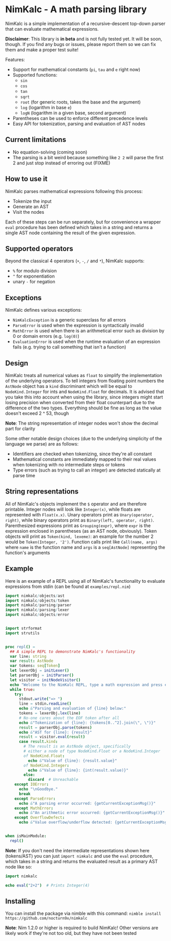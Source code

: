 # NimKalc - A math parsing library

NimKalc is a simple implementation of a recursive-descent top-down parser that can evaluate
mathematical expressions.

__Disclaimer__: This library is __in beta__ and is not fully tested yet. It will be soon, though. If you
find any bugs or issues, please report them so we can fix them and make a proper test suite!


Features:
- Support for mathematical constants (`pi`, `tau` and `e` right now)
- Supported functions:
  - `sin`
  - `cos`
  - `tan`
  - `sqrt`
  - `root` (for generic roots, takes the base and the argument)
  - `log` (logarithm in base `e`)
  - `logN` (logarithm in a given base, second argument)
- Parentheses can be used to enforce different precedence levels
- Easy API for tokenization, parsing and evaluation of AST nodes


## Current limitations
- No equation-solving (coming soon)
- The parsing is a bit weird because something like `2 2` will parse the first 2 and just stop instead of erroring out (FIXME)


## How to use it

NimKalc parses mathematical expressions following this process:
- Tokenize the input
- Generate an AST
- Visit the nodes

Each of these steps can be run separately, but for convenience a wrapper `eval` procedure has been defined which takes in a string 
and returns a single AST node containing the result of the given expression.

## Supported operators

Beyond the classical 4 operators (`+`, `-`, `/` and `*`), NimKalc supports:
- `%` for modulo division
- `^` for exponentiation
- unary `-` for negation

## Exceptions

NimKalc defines various exceptions:
- `NimKalcException` is a generic superclass for all errors
- `ParseError` is used when the expression is syntactically invalid
- `MathError` is used when there is an arithmetical error such as division by 0 or domain errors (e.g. `log(0)`)
- `EvaluationError` is used when the runtime evaluation of an expression fails (e.g. trying to call something that isn't a function)

## Design

NimKalc treats all numerical values as `float` to simplify the implementation of the underlying operators. To tell integers
from floating point numbers the `AstNode` object has a `kind` discriminant which will be equal to `NodeKind.Integer` for ints
and `NodeKind.Float` for decimals. It is advised that you take this into account when using the library, since integers might
start losing precision when converted from their float counterpart due to the difference of the two types. Everything should
be fine as long as the value doesn't exceed 2 ^ 53, though


__Note__: The string representation of integer nodes won't show the decimal part for clarity

Some other notable design choices (due to the underlying simplicity of the language we parse) are as follows:
- Identifiers are checked when tokenizing, since they're all constant
- Mathematical constants are immediately mapped to their real values when tokenizing with no intermediate steps or tokens
- Type errors (such as trying to call an integer) are detected statically at parse time


## String representations

All of NimKalc's objects implement the `$` operator and are therefore printable. Integer nodes will look like `Integer(x)`, while
floats are represented with `Float(x.x)`. Unary operators print as `Unary(operator, right)`, while binary operators print as `Binary(left, operator, right)`.
Parenthesized expressions print as `Grouping(expr)`, where `expr` is the expression enclosed in parentheses (as an AST node, obviously).
Token objects will print as `Token(kind, lexeme)`: an example for the number 2 would be `Token(Integer, '2')`. Function calls print like `Call(name, args)`
where `name` is the function name and `args` is a `seq[AstNode]` representing the function's arguments


## Example

Here is an example of a REPL using all of NimKalc's functionality to evaluate expressions from stdin (can be found at `examples/repl.nim`)

```nim
import nimkalc/objects/ast
import nimkalc/objects/token
import nimkalc/parsing/parser
import nimkalc/parsing/lexer
import nimkalc/objects/error


import strformat
import strutils


proc repl() =
  ## A simple REPL to demonstrate NimKalc's functionality
  var line: string
  var result: AstNode
  var tokens: seq[Token]
  let lexerObj = initLexer()
  let parserObj = initParser()
  let visitor = initNodeVisitor()
  echo "Welcome to the NimKalc REPL, type a math expression and press enter"
  while true:
    try:
      stdout.write("=> ")
      line = stdin.readLine()
      echo &"Parsing and evaluation of {line} below:"
      tokens = lexerObj.lex(line)
      # No-one cares about the EOF token after all
      echo &"Tokenization of {line}: {tokens[0..^2].join(\", \")}"
      result = parserObj.parse(tokens)
      echo &"AST for {line}: {result}"
      result = visitor.eval(result)
      case result.kind:
        # The result is an AstNode object, specifically
        # either a node of type NodeKind.Float or a NodeKind.Integer
        of NodeKind.Float:
          echo &"Value of {line}: {result.value}"
        of NodeKind.Integer:
          echo &"Value of {line}: {int(result.value)}"
        else:
          discard  # Unreachable
    except IOError:
      echo "\nGoodbye."
      break
    except ParseError:
      echo &"A parsing error occurred: {getCurrentExceptionMsg()}"
    except MathError:
      echo &"An arithmetic error occurred: {getCurrentExceptionMsg()}"
    except OverflowDefect:
      echo &"Value overflow/underflow detected: {getCurrentExceptionMsg()}"


when isMainModule:
  repl()

```

__Note__: If you don't need the intermediate representations shown here (tokens/AST) you can just `import nimkalc` and use
the `eval` procedure, which takes in a string and returns the evaluated result as a primary AST node like so:

```nim
import nimkalc

echo eval("2+2")  # Prints Integer(4)
```

## Installing

You can install the package via nimble with this command: `nimble install https://github.com/nocturn9x/nimkalc`



__Note__: Nim 1.2.0 or higher is required to build NimKalc! Other versions are likely work if they're not too old, but they have not been tested